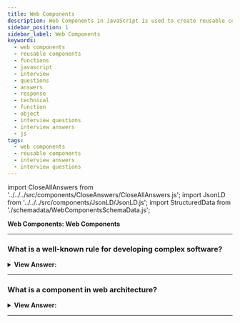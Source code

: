 ```yaml
---
title: Web Components
description: Web Components in JavaScript is used to create reusable components. Their function is encapsulated away from the rest of your code and used in your web apps.
sidebar_position: 1
sidebar_label: Web Components
keywords:
  - web components
  - reusable components
  - functions
  - javascript
  - interview
  - questions
  - answers
  - response
  - technical
  - function
  - object
  - interview questions
  - interview answers
  - js
tags:
  - web components
  - reusable components
  - interview answers
  - interview questions
---
```


import CloseAllAnswers from '../../../src/components/CloseAnswers/CloseAllAnswers.js';
import JsonLD from '../../../src/components/JsonLD/JsonLD.js';
import StructuredData from './schemadata/WebComponentsSchemaData.js';

<JsonLD data={StructuredData} />

<head>
  <title>Web Components | JavaScript Frontend Interview Questions</title>
</head>

**Web Components: Web Components**

<CloseAllAnswers />

---

### What is a well-known rule for developing complex software?

<details>
  <summary><strong>View Answer:</strong></summary>
  <div>
  <div><strong>Interview Response:</strong> The well-known rule for developing complex software is not to make complex software. If something becomes complex, split it into simpler parts and connect it in the most obvious way. A good architect can make the complex simple.
    </div>
  </div>
</details>

---

### What is a component in web architecture?

<details>
  <summary><strong>View Answer:</strong></summary>
  <div>
  <div><strong>Interview Response:</strong> Web Components is a suite of different technologies that allow you to create reusable custom elements. Their functionality is encapsulated away from the rest of your code and utilized in your web apps.
    </div>
  </div>
</details>

---

